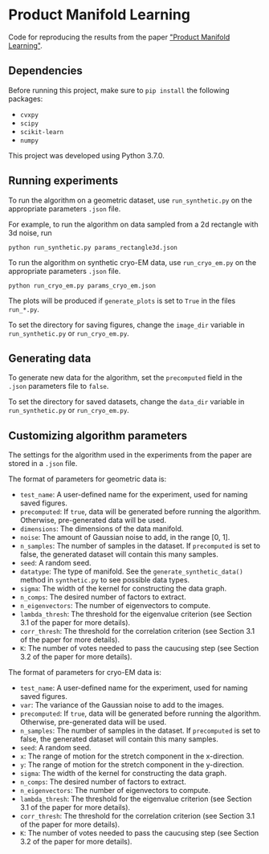 # Product Manifold Learning
Code for reproducing the results from the paper <a href="">"Product Manifold Learning"</a>.

## Dependencies
Before running this project, make sure to `pip install` the following packages:

* `cvxpy`
* `scipy`
* `scikit-learn`
* `numpy`

This project was developed using Python 3.7.0.

## Running experiments
To run the algorithm on a geometric dataset, use `run_synthetic.py` on the appropriate parameters `.json` file.

For example, to run the algorithm on data sampled from a 2d rectangle with 3d noise, run

```
python run_synthetic.py params_rectangle3d.json
```

To run the algorithm on synthetic cryo-EM data, use `run_cryo_em.py` on the appropriate parameters `.json` file.

```
python run_cryo_em.py params_cryo_em.json
```

The plots will be produced if `generate_plots` is set to `True` in the files `run_*.py`.

To set the directory for saving figures, change the `image_dir` variable in `run_synthetic.py` or `run_cryo_em.py`.

## Generating data
To generate new data for the algorithm, set the `precomputed` field in the `.json` parameters file to `false`.

To set the directory for saved datasets, change the `data_dir` variable in `run_synthetic.py` or `run_cryo_em.py`.

## Customizing algorithm parameters
The settings for the algorithm used in the experiments from the paper are stored in a `.json` file.

The format of parameters for geometric data is:

* `test_name`: A user-defined name for the experiment, used for naming saved figures.
* `precomputed`: If `true`, data will be generated before running the algorithm. Otherwise, pre-generated data will be used.
* `dimensions`: The dimensions of the data manifold.
* `noise`: The amount of Gaussian noise to add, in the range [0, 1].
* `n_samples`: The number of samples in the dataset. If `precomputed` is set to false, the generated dataset will contain this many samples.
* `seed`: A random seed.
* `datatype`: The type of manifold. See the `generate_synthetic_data()` method in `synthetic.py` to see possible data types.
* `sigma`: The width of the kernel for constructing the data graph.
* `n_comps`: The desired number of factors to extract.
* `n_eigenvectors`: The number of eigenvectors to compute.
* `lambda_thresh`: The threshold for the eigenvalue criterion (see Section 3.1 of the paper for more details).
* `corr_thresh`: The threshold for the correlation criterion (see Section 3.1 of the paper for more details).
* `K`: The number of votes needed to pass the caucusing step (see Section 3.2 of the paper for more details).

The format of parameters for cryo-EM data is:
* `test_name`: A user-defined name for the experiment, used for naming saved figures.
* `var`: The variance of the Gaussian noise to add to the images.
* `precomputed`: If `true`, data will be generated before running the algorithm. Otherwise, pre-generated data will be used.
* `n_samples`: The number of samples in the dataset. If `precomputed` is set to false, the generated dataset will contain this many samples.
* `seed`: A random seed.
* `x`: The range of motion for the stretch component in the x-direction.
* `y`: The range of motion for the stretch component in the y-direction.
* `sigma`: The width of the kernel for constructing the data graph.
* `n_comps`: The desired number of factors to extract.
* `n_eigenvectors`: The number of eigenvectors to compute.
* `lambda_thresh`: The threshold for the eigenvalue criterion (see Section 3.1 of the paper for more details).
* `corr_thresh`: The threshold for the correlation criterion (see Section 3.1 of the paper for more details).
* `K`: The number of votes needed to pass the caucusing step (see Section 3.2 of the paper for more details).
